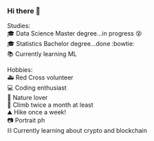 ### Hi there 👋
  
Studies:  
:mortar_board: Data Science Master degree...in progress :dizzy_face:  
:mortar_board: Statistics Bachelor degree...done :bowtie:  
:books:	Currently learning ML  
  
Hobbies:  
:ambulance: Red Cross volunteer  
:computer: Coding enthusiast   
:maple_leaf: Nature lover  
:climbing: Climb twice a month at least  
:mountain: Hike once a week!  
:camera: Portrait ph  
:chains: Currently learning about crypto and blockchain





<!--
**montanarisimone/montanarisimone** is a ✨ _special_ ✨ repository because its `README.md` (this file) appears on your GitHub profile.

Here are some ideas to get you started:

- 🔭 I’m currently working on ...
- 🌱 I’m currently learning ...
- 👯 I’m looking to collaborate on ...
- 🤔 I’m looking for help with ...
- 💬 Ask me about ...
- 📫 How to reach me: ...
- 😄 Pronouns: ...
- ⚡ Fun fact: ...
-->
